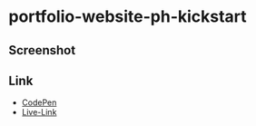  
# portfolio-website-ph-kickstart
  
## Screenshot 
    
##  Link 
  - [CodePen](https://codepen.io/Abir-Khan-the-flexboxer/pen/GgKoOxa)
  - [Live-Link](http://portfolio-website-ph-2-update.surge.sh/)
     
 
     
   
  
 
